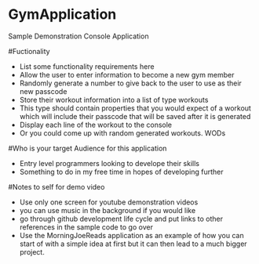 # GymApplication
Sample Demonstration Console Application

#Fuctionality
- List some functionality requirements here
- Allow the user to enter information to become a new gym member
- Randomly generate a number to give back to the user to use as their new passcode
- Store their workout information into a list of type workouts
- This type should contain properties that you would expect of a workout which will include 
  their passcode that will be saved after it is generated 
- Display each line of the workout to the console 
- Or you could come up with random generated workouts. WODs

#Who is your target Audience for this application
- Entry level programmers looking to develope their skills
- Something to do in my free time in hopes of developing further

#Notes to self for demo video
- Use only one screen for youtube demonstration videos
- you can use music in the background if you would like
- go through github development life cycle and put links 
  to other references in the sample code to go over
- Use the MorningJoeReads application as an example of how you can start of with a
  simple idea at first but it can then lead to a much bigger project.

